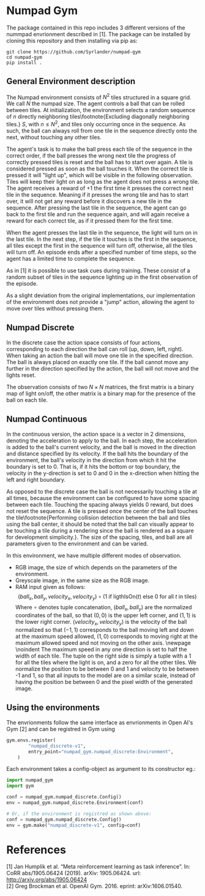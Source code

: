 # Numpad Gym
The package contained in this repo includes 3 different versions of the nummpad envrionment described in [1]. The package can be installed by cloning this repository and then installing via pip as:
```
git clone https://github.com/Syrlander/numpad-gym
cd numpad-gym
pip install .
```
## General Environment description
The Numpad environment consists of $N^2$ tiles structured in a square grid. We call $N$ the numpad size. The agent controls a ball that can be rolled between tiles. At initialization, the environment selects a random sequence of $n$ directly neighboring tiles\footnote{Excluding diagonally neighboring tiles.} $S$, with $n \leq N^2$, and tiles only occurring once in the sequence. As such, the ball can always roll from one tile in the sequence directly onto the next, without touching any other tiles. 

The agent's task is to make the ball press each tile of the sequence in the correct order, if the ball presses the wrong next tile the progress of correctly pressed tiles is reset and the ball has to start over again. A tile is considered pressed as soon as the ball touches it. When the correct tile is pressed it will "light up", which will be visible in the following observation. Tiles will keep their light on as long as the agent does not press a wrong tile. The agent receives a reward of $+1$ the first time it presses the correct next tile in the sequence. Meaning if it presses the wrong tile and has to start over, it will not get any reward before it discovers a new tile in the sequence. After pressing the last tile in the sequence, the agent can go back to the first tile and run the sequence again, and will again receive a reward for each correct tile, as if it pressed them for the first time.

When the agent presses the last tile in the sequence, the light will turn on in the last tile. In the next step, if the tile it touches is the first in the sequence, all tiles except the first in the sequence will turn off, otherwise, all the tiles will turn off. An episode ends after a specified number of time steps, so the agent has a limited time to complete the sequence.

As in [1] it is possible to use task cues during training. These consist of a random subset of tiles in the sequence lighting up in the first observation of the episode.

As a slight deviation from the original implementations, our implementation of the environment does not provide a "jump" action, allowing the agent to move over tiles without pressing them.

## Numpad Discrete
In the discrete case the action space consists of four actions, corresponding to each direction the ball can roll (up, down, left, right). When taking an action the ball will move one tile in the specified direction. The ball is always placed on exactly one tile. If the ball cannot move any further in the direction specified by the action, the ball will not move and the lights reset.

The observation consists of two $N \times N$ matrices, the first matrix is a binary map of light on/off, the other matrix is a binary map for the presence of the ball on each tile.

## Numpad Continuous
In the continuous version, the action space is a vector in 2 dimensions, denoting the acceleration to apply to the ball. In each step, the acceleration is added to the ball's current velocity, and the ball is moved in the direction and distance specified by its velocity. If the ball hits the boundary of the environment, the ball's velocity in the direction from which it hit the boundary is set to 0. That is, if it hits the bottom or top boundary, the velocity in the y-direction is set to 0 and 0 in the x-direction when hitting the left and right boundary. 

As opposed to the discrete case the ball is not necessarily touching a tile at all times, because the environment can be configured to have some spacing between each tile. Touching the  spacing always yields 0 reward, but does not reset the sequence. A tile is pressed once the center of the ball touches the tile\footnote{Performing collision detection between the ball and tiles using the ball center, it should be noted that the ball can visually appear to be touching a tile during a rendering since the ball is rendered as a square for development simplicity.}. The size of the spacing, tiles, and ball are all parameters given to the environment and can be varied.  

In this environment, we have multiple different modes of observation.
  * RGB image, the size of which depends on the parameters of the environment.
  * Greyscale image, in the same size as the RGB image.
  * RAM input given as follows: 
  $$(ball_x, ball_y, velocity_x, velocity_y) \circ (1 \text{ if } \text{ligthIsOn}(t) \text{ else } 0 \text{ for all } t \text{ in tiles})$$
  Where $\circ$ denotes tuple concatenation, $(ball_x, ball_y)$ are the normalized coordinates of the ball, so that $(0,0)$ is the upper left corner, and $(1,1)$ is the lower right corner. $(velocity_x, velocity_y)$ is the velocity of the ball normalized so that $(-1,1)$ corresponds to the ball moving left and down at the maximum speed allowed, $(1, 0)$ corresponds to moving right at the maximum allowed speed and not moving on the other axis. \newpage \noindent The maximum speed in any one direction is set to half the width of each tile. The tuple on the right side is simply a tuple with a 1 for all the tiles where the light is on, and a zero for all the other tiles. We normalize the position to be between 0 and 1 and velocity to be between -1 and 1, so that all inputs to the model are on a similar scale, instead of having the position be between 0 and the pixel width of the generated image.

## Using the environments
The envrionments follow the same interface as envrionments in Open AI's Gym [2] and can be registred in Gym using 
```python
gym.envs.register(
        "numpad_discrete-v1",
        entry_point="numpad_gym.numpad_discrete:Environment",
    )
```
Each environment takes a config-object as argument to its constructor eg.:
```python
import numpad_gym
import gym

conf = numpad_gym.numpad_discrete.Config()
env = numpad_gym.numpad_discrete.Environment(conf)

# Or, if the environment is registred as shown above:
conf = numpad_gym.numpad_discrete.Config()
env = gym.make("numpad_discrete-v1", config=conf)
```

# References
[1] Jan Humplik et al. “Meta reinforcement learning as task inference”. In: CoRR abs/1905.06424 (2019). arXiv: 1905.06424. url: http://arxiv.org/abs/1905.06424 \
[2] Greg Brockman et al. OpenAI Gym. 2016. eprint: arXiv:1606.01540.
